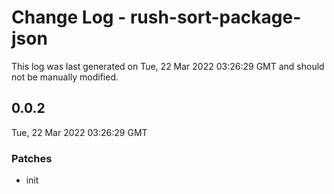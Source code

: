 # Change Log - rush-sort-package-json

This log was last generated on Tue, 22 Mar 2022 03:26:29 GMT and should not be manually modified.

## 0.0.2
Tue, 22 Mar 2022 03:26:29 GMT

### Patches

- init

